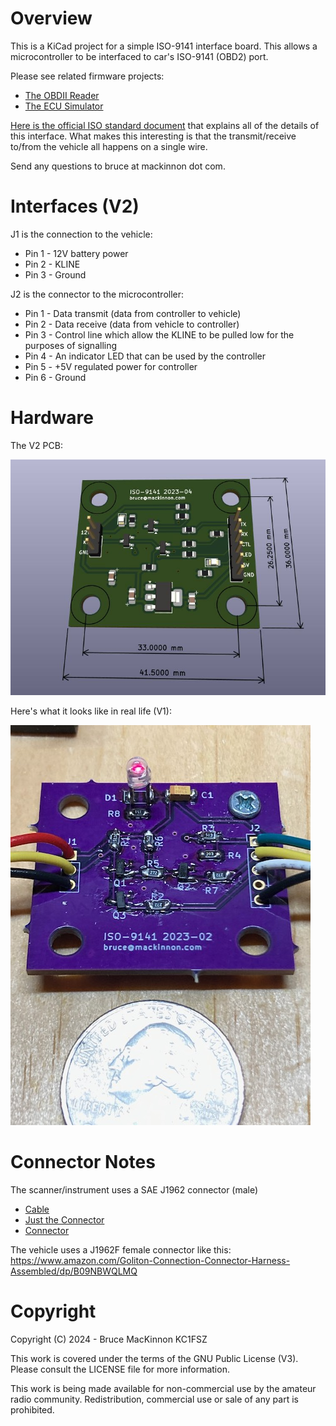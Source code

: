 Overview
========
This is a KiCad project for a simple ISO-9141 interface board.  This allows a microcontroller to be interfaced to car's ISO-9141 (OBD2) port.

Please see related firmware projects:

* [The OBDII Reader](https://github.com/brucemack/hello-obd2)
* [The ECU Simulator](https://github.com/brucemack/ecu-sim)

[Here is the official ISO standard document](https://cdn.standards.iteh.ai/samples/16737/e6b719fd44c345a792656f6d19e6cee4/ISO-9141-1989.pdf) that explains all of the details of this interface. What makes this interesting is that the transmit/receive to/from the vehicle all happens on a single wire.

Send any questions to bruce at mackinnon dot com.

Interfaces (V2)
===============

J1 is the connection to the vehicle:
* Pin 1 - 12V battery power
* Pin 2 - KLINE
* Pin 3 - Ground

J2 is the connector to the microcontroller:
* Pin 1 - Data transmit (data from controller to vehicle)
* Pin 2 - Data receive (data from vehicle to controller)
* Pin 3 - Control line which allow the KLINE to be pulled low for the purposes of signalling
* Pin 4 - An indicator LED that can be used by the controller
* Pin 5 - +5V regulated power for controller
* Pin 6 - Ground

Hardware
========

The V2 PCB:

![](images/v2pcb.jpg)

Here's what it looks like in real life (V1):

![](images/IMG_1681.jpg)

Connector Notes
===============

The scanner/instrument uses a SAE J1962 connector (male)
* [Cable](https://www.amazon.com/iKKEGOL-Connector-Diagnostic-Extension-Pigtail/dp/B0828YHWFG)
* [Just the Connector](https://www.sparkfun.com/products/9911)
* [Connector](https://www.amazon.com/Elecbee-Automobile-Connector-Shell-Diagnostic/dp/B0CKMSXCBY)


The vehicle uses a J1962F female connector like this: https://www.amazon.com/Goliton-Connection-Connector-Harness-Assembled/dp/B09NBWQLMQ

Copyright
=========

Copyright (C) 2024 - Bruce MacKinnon KC1FSZ

This work is covered under the terms of the GNU Public License (V3). Please consult the LICENSE file for more information.

This work is being made available for non-commercial use by the amateur radio community. Redistribution, commercial use or sale of any part is prohibited.
